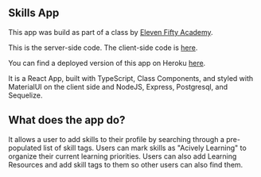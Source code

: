 ## Skills App

This app was build as part of a class by [Eleven Fifty Academy](https://elevenfifty.org).

This is the server-side code. The client-side code is [here](https://github.com/nickbirch/red-badge-skill-app-server).

You can find a deployed version of this app on Heroku [here](https://github.com/nickbirch/red-badge-skill-app-client).

It is a React App, built with TypeScript, Class Components, and styled with MaterialUI on the client side and NodeJS, Express, Postgresql, and Sequelize.

## What does the app do?

It allows a user to add skills to their profile by searching through a pre-populated list of skill tags. Users can mark skills as "Acively Learning" to organize their current learning priorities. Users can also add Learning Resources and add skill tags to them so other users can also find them.

